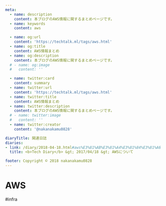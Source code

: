 ```yaml
---
meta:
  - name: description
    content: 本ブログのAWS情報に関するまとめページです。
  - name: keywords
    content: aws

  - name: og:url
    content: 'https://techtalk.ml/tags/aws.html'
  - name: og:title
    content: AWS情報まとめ
  - name: og:description
    content: 本ブログのAWS情報に関するまとめページです。
  # - name: og:image
  #   content: ''

  - name: twitter:card
    content: summary
  - name: twitter:url
    content: 'https://techtalk.ml/tags/aws.html'
  - name: twitter:title
    content: AWS情報まとめ
  - name: twitter:description
    content: 本ブログのAWS情報に関するまとめページです。
  # - name: twitter:image
  #   content: ''
  - name: twitter:creator
    content: '@nakanakamu0828'

diaryTitle: 関連日誌
diaries:
- link: /diary/2018-04-18.html#aws%E3%81%AB%E3%81%A4%E3%81%84%E3%81%A6
  title: <b>Tech Diary</b> &gt; 2017/04/18 &gt; AWSについて

footer: Copyright © 2018 nakanakamu0828
---
```

# AWS
#infra
